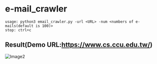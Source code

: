 # e-mail_crawler
    usage: python3 email_crawler.py -url <URL> -num <numbers of e-mails(default is 100)>
    stop: ctrl+c


## Result(Demo URL:https://www.cs.ccu.edu.tw/)

![Image2](https://lh3.googleusercontent.com/-eKPCMwIOu2A/V0gJdi-TI8I/AAAAAAAABtI/3SV9DgD6I9EEgM6rbb1hM2GP7F-22c5nACL0B/w712-h621-no/%25E6%2593%25B7%25E5%258F%2596.JPG)

